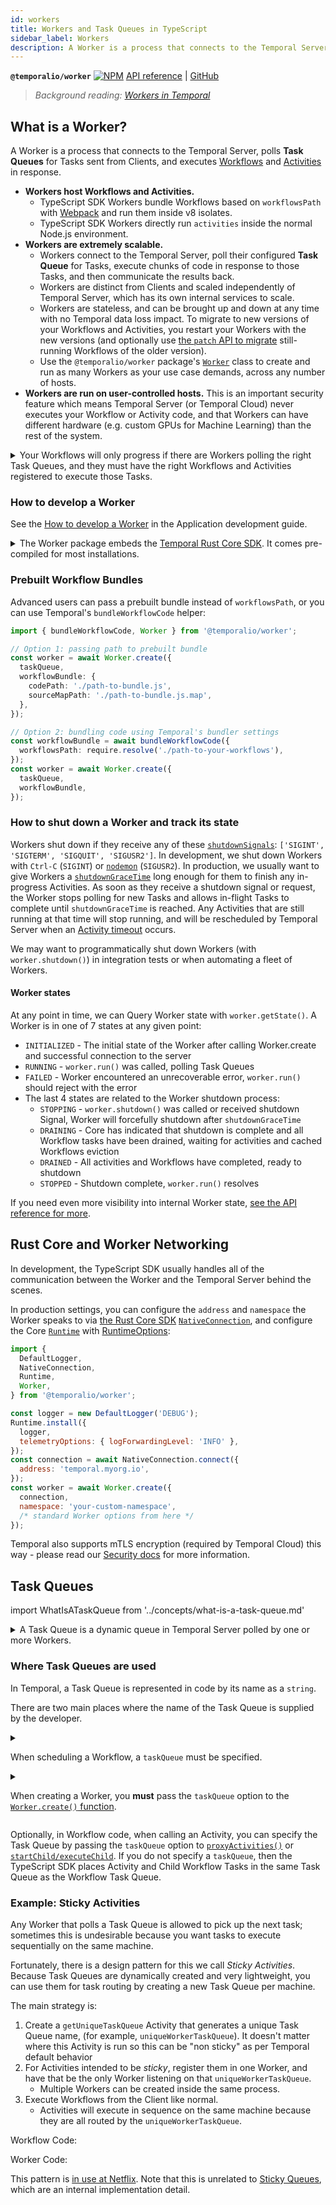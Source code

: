 ```yaml
---
id: workers
title: Workers and Task Queues in TypeScript
sidebar_label: Workers
description: A Worker is a process that connects to the Temporal Server, polls Task Queues for Commands sent from Clients, and executes Workflows and Activities in response to those Commands.
---
```


**`@temporalio/worker`** [![NPM](https://img.shields.io/npm/v/@temporalio/worker)](https://www.npmjs.com/package/@temporalio/worker) [API reference](https://typescript.temporal.io/api/namespaces/worker) | [GitHub](https://github.com/temporalio/sdk-typescript/tree/main/packages/worker)

> _Background reading: [Workers in Temporal](/workers)_

## What is a Worker?

A Worker is a process that connects to the Temporal Server, polls **Task Queues** for Tasks sent from Clients, and executes [Workflows](/typescript/workflows) and [Activities](/typescript/activities) in response.

- **Workers host Workflows and Activities.**
  - TypeScript SDK Workers bundle Workflows based on `workflowsPath` with [Webpack](https://webpack.js.org/) and run them inside v8 isolates.
  - TypeScript SDK Workers directly run `activities` inside the normal Node.js environment.
- **Workers are extremely scalable.**
  - Workers connect to the Temporal Server, poll their configured **Task Queue** for Tasks, execute chunks of code in response to those Tasks, and then communicate the results back.
  - Workers are distinct from Clients and scaled independently of Temporal Server, which has its own internal services to scale.
  - Workers are stateless, and can be brought up and down at any time with no Temporal data loss impact.
    To migrate to new versions of your Workflows and Activities, you restart your Workers with the new versions (and optionally use [the `patch` API to migrate](/typescript/patching) still-running Workflows of the older version).
  - Use the `@temporalio/worker` package's [`Worker`](https://typescript.temporal.io/api/classes/worker.Worker) class to create and run as many Workers as your use case demands, across any number of hosts.
- **Workers are run on user-controlled hosts.** This is an important security feature which means Temporal Server (or Temporal Cloud) never executes your Workflow or Activity code, and that Workers can have different hardware (e.g. custom GPUs for Machine Learning) than the rest of the system.

<details>
<summary>
Your Workflows will only progress if there are Workers polling the right Task Queues, and they must have the right Workflows and Activities registered to execute those Tasks.
</summary>

The TypeScript SDK uses TypeScript, but cannot completely protect you from typos.
If you are experiencing issues, you can check the status of Workers and the Task Queues they poll with [tctl](/tctl-v1) or the [Temporal Web UI](/web-ui).

![Temporal Web Task Queues view](https://user-images.githubusercontent.com/6764957/126413160-18663430-bb7a-4d3a-874e-80598e1fa07d.png)

</details>

### How to develop a Worker

See the [How to develop a Worker](/application-development/foundations?lang=typescript#run-worker-processes) in the Application development guide.

<details>
<summary>
The Worker package embeds the <a href="https://github.com/temporalio/sdk-core">Temporal Rust Core SDK</a>.
It comes pre-compiled for most installations.
</summary>

We've provided pre-compiled binaries for:

- Mac with an Intel chip: `x86_64-apple-darwin`
- Mac with an Apple chip: `aarch64-apple-darwin`
- Linux with x86_64 architecture: `x86_64-unknown-linux-gnu`
- Linux with aarch64 architecture: `aarch64-unknown-linux-gnu`
- Windows with x86_64 architecture: `x86_64-pc-windows-gnu` (Windows is not yet supported but it is a [priority for us](https://github.com/temporalio/sdk-typescript/issues/12)).

If you need to compile the Worker yourself, set up the Rust toolchain by following the instructions [here](https://rustup.rs/).

</details>

### Prebuilt Workflow Bundles

Advanced users can pass a prebuilt bundle instead of `workflowsPath`, or you can use Temporal's `bundleWorkflowCode` helper:

```ts
import { bundleWorkflowCode, Worker } from '@temporalio/worker';

// Option 1: passing path to prebuilt bundle
const worker = await Worker.create({
  taskQueue,
  workflowBundle: {
    codePath: './path-to-bundle.js',
    sourceMapPath: './path-to-bundle.js.map',
  },
});

// Option 2: bundling code using Temporal's bundler settings
const workflowBundle = await bundleWorkflowCode({
  workflowsPath: require.resolve('./path-to-your-workflows'),
});
const worker = await Worker.create({
  taskQueue,
  workflowBundle,
});
```

### How to shut down a Worker and track its state

Workers shut down if they receive any of these [`shutdownSignals`](https://typescript.temporal.io/api/interfaces/worker.workeroptions/#shutdownsignals): `['SIGINT', 'SIGTERM', 'SIGQUIT', 'SIGUSR2']`. In development, we shut down Workers with `Ctrl-C` (`SIGINT`) or [`nodemon`](https://github.com/temporalio/samples-typescript/blob/c37bae3ea235d1b6956fcbe805478aa46af973ce/hello-world/package.json#L10) (`SIGUSR2`). In production, we usually want to give Workers a [`shutdownGraceTime`](https://typescript.temporal.io/api/interfaces/worker.workeroptions/#shutdowngracetime) long enough for them to finish any in-progress Activities. As soon as they receive a shutdown signal or request, the Worker stops polling for new Tasks and allows in-flight Tasks to complete until `shutdownGraceTime` is reached. Any Activities that are still running at that time will stop running, and will be rescheduled by Temporal Server when an [Activity timeout](/typescript/activities#activity-timeouts) occurs.

We may want to programmatically shut down Workers (with `worker.shutdown()`) in integration tests or when automating a fleet of Workers.

#### Worker states

At any point in time, we can Query Worker state with `worker.getState()`.
A Worker is in one of 7 states at any given point:

- `INITIALIZED` - The initial state of the Worker after calling Worker.create and successful connection to the server
- `RUNNING` - `worker.run()` was called, polling Task Queues
- `FAILED` - Worker encountered an unrecoverable error, `worker.run()` should reject with the error
- The last 4 states are related to the Worker shutdown process:
  - `STOPPING` - `worker.shutdown()` was called or received shutdown Signal, Worker will forcefully shutdown after `shutdownGraceTime`
  - `DRAINING` - Core has indicated that shutdown is complete and all Workflow tasks have been drained, waiting for activities and cached Workflows eviction
  - `DRAINED` - All activities and Workflows have completed, ready to shutdown
  - `STOPPED` - Shutdown complete, `worker.run()` resolves

If you need even more visibility into internal Worker state, [see the API reference for more](https://typescript.temporal.io/api/classes/worker.Worker).

## Rust Core and Worker Networking

In development, the TypeScript SDK usually handles all of the communication between the Worker and the Temporal Server behind the scenes.

In production settings, you can configure the `address` and `namespace` the Worker speaks to via [the Rust Core SDK](https://github.com/temporalio/sdk-core) [`NativeConnection`](https://typescript.temporal.io/api/classes/worker.nativeconnection/), and configure the Core [`Runtime`](https://typescript.temporal.io/api/classes/worker.runtime/#install) with [RuntimeOptions](https://typescript.temporal.io/api/interfaces/worker.RuntimeOptions):

```js
import {
  DefaultLogger,
  NativeConnection,
  Runtime,
  Worker,
} from '@temporalio/worker';

const logger = new DefaultLogger('DEBUG');
Runtime.install({
  logger,
  telemetryOptions: { logForwardingLevel: 'INFO' },
});
const connection = await NativeConnection.connect({
  address: 'temporal.myorg.io',
});
const worker = await Worker.create({
  connection,
  namespace: 'your-custom-namespace',
  /* standard Worker options from here */
});
```

Temporal also supports mTLS encryption (required by Temporal Cloud) this way - please read our [Security docs](/typescript/security#encryption-in-transit-with-mtls) for more information.

## Task Queues

import WhatIsATaskQueue from '../concepts/what-is-a-task-queue.md'

<details>
<summary>
A Task Queue is a dynamic queue in Temporal Server polled by one or more Workers.
</summary>

<WhatIsATaskQueue />

</details>

### Where Task Queues are used

In Temporal, a Task Queue is represented in code by its name as a `string`.

There are two main places where the name of the Task Queue is supplied by the developer.

<details>
<summary>

When scheduling a Workflow, a `taskQueue` must be specified.

</summary>

```ts
import { Connection, WorkflowClient } from '@temporalio/client';
const connection = await Connection.connect();
const client = new WorkflowClient({ connection });
const result = await client.execute(yourWorkflow, {
  // required
  taskQueue: 'testhttp',
  workflowId: 'business-meaningful-id',
});
```

</details>
<details>
<summary>

When creating a Worker, you **must** pass the `taskQueue` option to the [`Worker.create()` function](https://typescript.temporal.io/api/classes/worker.worker#create).

</summary>

```ts
const worker = await Worker.create({
  // imported elsewhere
  activities,
  taskQueue: 'your-task-queue',
});
```

</details>

Optionally, in Workflow code, when calling an Activity, you can specify the Task Queue by passing the `taskQueue` option to [`proxyActivities()`](https://typescript.temporal.io/api/namespaces/workflow/#proxyActivities) or [`startChild/executeChild`](https://typescript.temporal.io/api/namespaces/workflow/#startchild).
If you do not specify a `taskQueue`, then the TypeScript SDK places Activity and Child Workflow Tasks in the same Task Queue as the Workflow Task Queue.

### Example: Sticky Activities

Any Worker that polls a Task Queue is allowed to pick up the next task; sometimes this is undesirable because you want tasks to execute sequentially on the same machine.

Fortunately, there is a design pattern for this we call _Sticky Activities_.
Because Task Queues are dynamically created and very lightweight, you can use them for task routing by creating a new Task Queue per machine.

The main strategy is:

1. Create a `getUniqueTaskQueue` Activity that generates a unique Task Queue name, (for example, `uniqueWorkerTaskQueue`).
   It doesn't matter where this Activity is run so this can be "non sticky" as per Temporal default behavior
2. For Activities intended to be _sticky_, register them in one Worker, and have that be the only Worker listening on that `uniqueWorkerTaskQueue`.
   - Multiple Workers can be created inside the same process.
3. Execute Workflows from the Client like normal.
   - Activities will execute in sequence on the same machine because they are all routed by the `uniqueWorkerTaskQueue`.

Workflow Code:

<!--SNIPSTART typescript-sticky-queues-workflow-->
<!--SNIPEND-->

Worker Code:

<!--SNIPSTART typescript-sticky-queues-worker-->
<!--SNIPEND-->

This pattern is [in use at Netflix](https://www.youtube.com/watch?v=LliBP7YMGyA&t=24s).
Note that this is unrelated to [Sticky Queues](/concepts/what-is-a-sticky-execution), which are an internal implementation detail.
